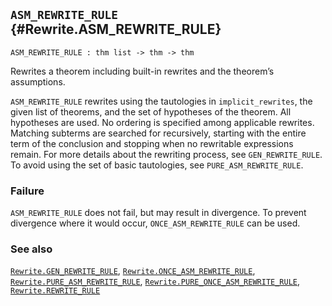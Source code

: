 ## `ASM_REWRITE_RULE` {#Rewrite.ASM_REWRITE_RULE}


```
ASM_REWRITE_RULE : thm list -> thm -> thm
```



Rewrites a theorem including built-in rewrites and the theorem’s assumptions.


`ASM_REWRITE_RULE` rewrites using the tautologies in `implicit_rewrites`,
the given list of theorems, and the set of hypotheses of the theorem. All
hypotheses are used. No ordering is specified among applicable rewrites.
Matching subterms are searched for recursively, starting with the entire term
of the conclusion and stopping when no rewritable expressions remain.  For more
details about the rewriting process, see `GEN_REWRITE_RULE`. To avoid using the
set of basic tautologies, see `PURE_ASM_REWRITE_RULE`.

### Failure

`ASM_REWRITE_RULE` does not fail, but may result in divergence. To
prevent divergence where it would occur, `ONCE_ASM_REWRITE_RULE` can be
used.

### See also

[`Rewrite.GEN_REWRITE_RULE`](#Rewrite.GEN_REWRITE_RULE), [`Rewrite.ONCE_ASM_REWRITE_RULE`](#Rewrite.ONCE_ASM_REWRITE_RULE), [`Rewrite.PURE_ASM_REWRITE_RULE`](#Rewrite.PURE_ASM_REWRITE_RULE), [`Rewrite.PURE_ONCE_ASM_REWRITE_RULE`](#Rewrite.PURE_ONCE_ASM_REWRITE_RULE), [`Rewrite.REWRITE_RULE`](#Rewrite.REWRITE_RULE)

